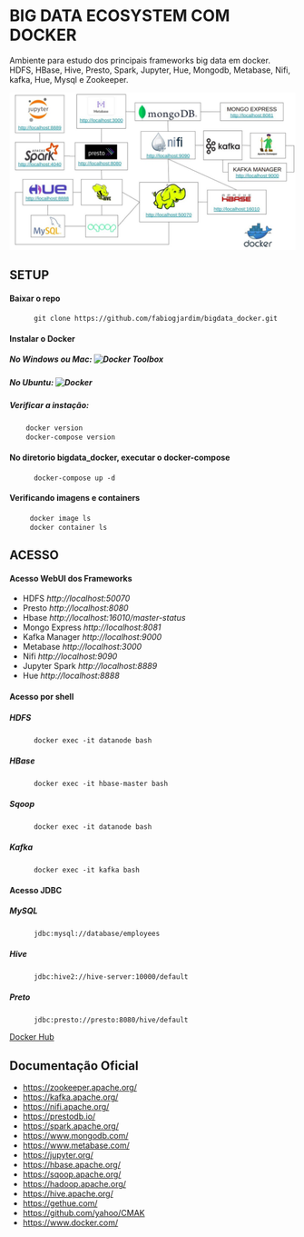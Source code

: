 # BIG DATA ECOSYSTEM COM DOCKER

Ambiente para estudo dos principais frameworks big data em docker.
<br> HDFS, HBase, Hive, Presto, Spark, Jupyter, Hue, Mongodb, Metabase, Nifi, kafka, Hue, Mysql e Zookeeper.
<br>  

![Ecossistema](ecosystem.jpeg)

## SETUP

#### Baixar o repo
          git clone https://github.com/fabiogjardim/bigdata_docker.git

#### Instalar o Docker
   ##### No Windows ou Mac: ![Docker Toolbox](https://docs.docker.com/toolbox/overview/)
   
   ##### No Ubuntu: ![Docker](https://docs.docker.com/install/linux/docker-ce/ubuntu/)
      
   ##### Verificar a instação:
   
        docker version
        docker-compose version
 
#### No diretorio bigdata_docker, executar o docker-compose
          docker-compose up -d
        
#### Verificando imagens e containers
 
         docker image ls
         docker container ls

## ACESSO

#### Acesso WebUI dos Frameworks
 
* HDFS *http://localhost:50070*
* Presto *http://localhost:8080*
* Hbase *http://localhost:16010/master-status*
* Mongo Express *http://localhost:8081*
* Kafka Manager *http://localhost:9000*
* Metabase *http://localhost:3000*
* Nifi *http://localhost:9090*
* Jupyter Spark *http://localhost:8889*
* Hue *http://localhost:8888*

#### Acesso por shell

   ##### HDFS

          docker exec -it datanode bash

   ##### HBase

          docker exec -it hbase-master bash

   ##### Sqoop

          docker exec -it datanode bash
        
   ##### Kafka

          docker exec -it kafka bash

#### Acesso JDBC

   ##### MySQL
          jdbc:mysql://database/employees

   ##### Hive

          jdbc:hive2://hive-server:10000/default

   ##### Preto

          jdbc:presto://presto:8080/hive/default
      

[Docker Hub](https://hub.docker.com/u/fjardim)

## Documentação Oficial

* https://zookeeper.apache.org/
* https://kafka.apache.org/
* https://nifi.apache.org/
* https://prestodb.io/
* https://spark.apache.org/
* https://www.mongodb.com/
* https://www.metabase.com/
* https://jupyter.org/
* https://hbase.apache.org/
* https://sqoop.apache.org/
* https://hadoop.apache.org/
* https://hive.apache.org/
* https://gethue.com/
* https://github.com/yahoo/CMAK
* https://www.docker.com/

